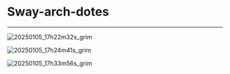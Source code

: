 # Sway-arch-dotes

---------

![20250105_17h22m32s_grim](https://github.com/user-attachments/assets/13fd724b-36ab-4991-91eb-8c30e4581fe6)

![20250105_17h24m41s_grim](https://github.com/user-attachments/assets/997ca97a-105f-48e7-a3bf-3bef95479c6a)

![20250105_17h33m56s_grim](https://github.com/user-attachments/assets/b8b38a62-ebd5-4318-aecf-043e02ca87bf)

